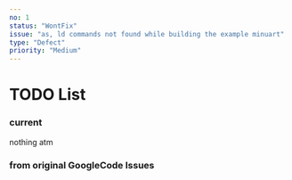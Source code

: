 ```yaml
---
no: 1
status: "WontFix"
issue: "as, ld commands not found while building the example minuart"
type: "Defect"
priority: "Medium"
---
```


# TODO List

### current

nothing atm

### from original GoogleCode Issues
